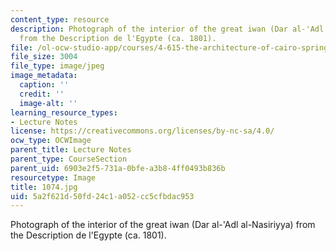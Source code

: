 ```yaml
---
content_type: resource
description: Photograph of the interior of the great iwan (Dar al-'Adl al-Nasiriyya)
  from the Description de l'Egypte (ca. 1801).
file: /ol-ocw-studio-app/courses/4-615-the-architecture-of-cairo-spring-2002/5a2f621d50fd24c1a052cc5cfbdac953_1074.jpg
file_size: 3004
file_type: image/jpeg
image_metadata:
  caption: ''
  credit: ''
  image-alt: ''
learning_resource_types:
- Lecture Notes
license: https://creativecommons.org/licenses/by-nc-sa/4.0/
ocw_type: OCWImage
parent_title: Lecture Notes
parent_type: CourseSection
parent_uid: 6903e2f5-731a-0bfe-a3b8-4ff0493b836b
resourcetype: Image
title: 1074.jpg
uid: 5a2f621d-50fd-24c1-a052-cc5cfbdac953
---
```

Photograph of the interior of the great iwan (Dar al-'Adl al-Nasiriyya) from the Description de l'Egypte (ca. 1801).